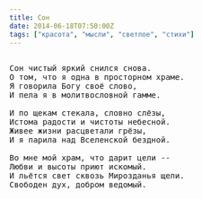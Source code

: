 ```yaml
---
title: Сон
date: 2014-06-18T07:50:00Z
tags: ["красота", "мысли", "светлое", "стихи"]
---
```


<pre>

Сон чистый яркий снился снова.
О том, что я одна в просторном храме.
Я говорила Богу своё слово,
И пела я в молитвословной гамме.

И по щекам стекала, словно слёзы,
Истома радости и чистоты небесной.
Живее жизни расцветали грёзы,
И я парила над Вселенской бездной.

Во мне мой храм, что дарит цели --
Любви и высоты приют искомый.
И льётся свет сквозь Мирозданья щели.
Свободен дух, добром ведомый.

</pre>